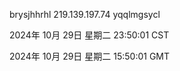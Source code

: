 brysjhhrhl 219.139.197.74 yqqlmgsycl

2024年 10月 29日 星期二 23:50:01 CST

2024年 10月 29日 星期二 15:50:01 GMT
